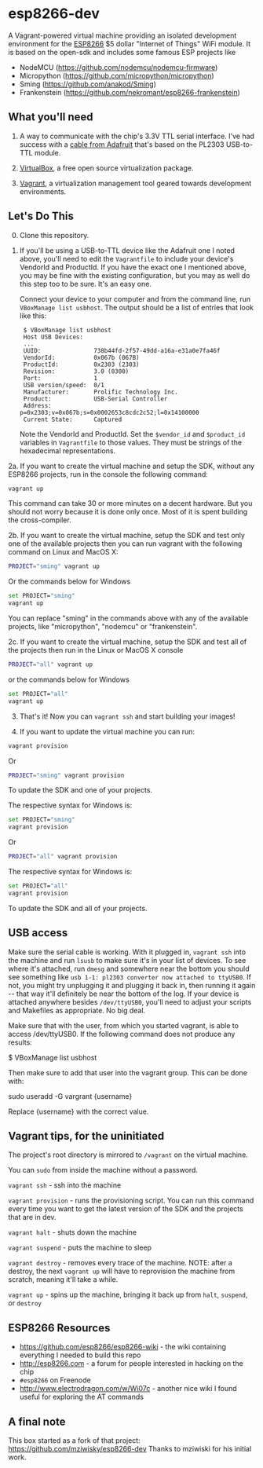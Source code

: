 esp8266-dev
===========

A Vagrant-powered virtual machine providing an isolated development
environment for the [ESP8266](https://github.com/esp8266/esp8266-wiki) $5
dollar "Internet of Things" WiFi module.
It is based on the open-sdk and includes some famous ESP projects like 

* NodeMCU (https://github.com/nodemcu/nodemcu-firmware)
* Micropython (https://github.com/micropython/micropython)
* Sming (https://github.com/anakod/Sming)
* Frankenstein (https://github.com/nekromant/esp8266-frankenstein)

## What you'll need

1. A way to communicate with the chip's 3.3V TTL serial interface. I've had
   success with a [cable from Adafruit](http://www.adafruit.com/product/954)
   that's based on the PL2303 USB-to-TTL module.

2. [VirtualBox](https://www.virtualbox.org/), a free open source virtualization
   package.

3. [Vagrant](https://www.vagrantup.com), a virtualization management tool
   geared towards development environments.


## Let's Do This

0. Clone this repository.

1. If you'll be using a USB-to-TTL device like the Adafruit one I noted above,
   you'll need to edit the `Vagrantfile` to include your device's VendorId and
   ProductId. If you have the exact one I mentioned above, you may be fine with
   the existing configuration, but you may as well do this step too to be sure.
   It's an easy one.

   Connect your device to your computer and from the command line, run
   `VBoxManage list usbhost`. The output should be a list of entries that
   look like this:

        $ VBoxManage list usbhost
        Host USB Devices:
        ...
        UUID:               738b44fd-2f57-49dd-a16a-e31a0e7fa46f
        VendorId:           0x067b (067B)
        ProductId:          0x2303 (2303)
        Revision:           3.0 (0300)
        Port:               1
        USB version/speed:  0/1
        Manufacturer:       Prolific Technology Inc.
        Product:            USB-Serial Controller
        Address:            p=0x2303;v=0x067b;s=0x0002653c8cdc2c52;l=0x14100000
        Current State:      Captured

   Note the VendorId and ProductId. Set the `$vendor_id` and `$product_id`
   variables in `Vagrantfile` to those values. They must be strings of the
   hexadecimal representations.

2a. If you want to create the virtual machine and setup the SDK,  without any ESP8266 projects, run in the console the following command:
```bash
vagrant up
```
This command can take 30 or more minutes on a decent hardware. But you should not worry because it is done only once. Most of it is spent building the cross-compiler.    

2b. If you want to create the virtual machine, setup the SDK and test only one of the available projects then you can run vagrant with the following command on Linux and MacOS X:
```bash
PROJECT="sming" vagrant up
```

Or the commands below for Windows
```bash
set PROJECT="sming"
vagrant up
```

You can replace "sming" in the commands above with any of the available projects, like "micropython", "nodemcu" or "frankenstein".

2c. If you want to create the virtual machine, setup the SDK and test all of the projects then run in the Linux or MacOS X console
```bash
PROJECT="all" vagrant up
```

or the commands below for Windows
```bash
set PROJECT="all"
vagrant up
```

3. That's it! Now you can `vagrant ssh` and start building your images!

4. If you want to update the virtual machine you can run:

```bash
vagrant provision
```

Or 
```bash
PROJECT="sming" vagrant provision
```
To update the SDK and one of your projects.

The respective syntax for Windows is:
```bash
set PROJECT="sming"
vagrant provision
```

Or 
```bash
PROJECT="all" vagrant provision
```

The respective syntax for Windows is:
```bash
set PROJECT="all"
vagrant provision
```

To update the SDK and all of your projects.

## USB access
Make sure the serial cable is working.  With it plugged in, `vagrant ssh` into the machine and
run `lsusb` to make sure it's in your list of devices. To see where it's
attached, run `dmesg` and somewhere near the bottom you should see something
like `usb 1-1: pl2303 converter now attached to ttyUSB0`. If not, you might try
unplugging it and plugging it back in, then running it again -- that way it'll
definitely be near the bottom of the log. If your device is attached anywhere
besides `/dev/ttyUSB0`, you'll need to adjust your scripts and Makefiles as
appropriate. No big deal.

Make sure that with the user, from which you started vagrant, is able to access
/dev/ttyUSB0. If the following command does not produce any results:

$ VBoxManage list usbhost

Then make sure to add that user into the vagrant group. This can be done with:

sudo useradd -G vargrant {username}

Replace {username} with the correct value. 

## Vagrant tips, for the uninitiated

The project's root directory is mirrored to `/vagrant` on the virtual machine.

You can `sudo` from inside the machine without a password.

`vagrant ssh` - ssh into the machine

`vagrant provision` - runs the provisioning script. You can run this command every time you want
to get the latest version of the SDK and the projects that are in dev.

`vagrant halt` - shuts down the machine

`vagrant suspend` - puts the machine to sleep

`vagrant destroy` - removes every trace of the machine. NOTE: after a destroy,
the next `vagrant up` will have to reprovision the machine from scratch,
meaning it'll take a while.

`vagrant up` - spins up the machine, bringing it back up from `halt`,
`suspend`, or `destroy`


## ESP8266 Resources

- https://github.com/esp8266/esp8266-wiki - the wiki containing everything I
  needed to build this repo
- http://esp8266.com - a forum for people interested in hacking on the chip
- `#esp8266` on Freenode
- http://www.electrodragon.com/w/Wi07c - another nice wiki I found useful for
  exploring the AT commands


## A final note

This box started as a fork of that project:
https://github.com/mziwisky/esp8266-dev
Thanks to mziwiski for his initial work.
